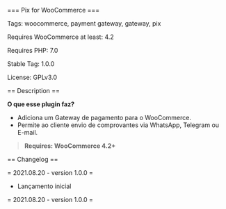=== Pix for WooCommerce ===

Tags: woocommerce, payment gateway, gateway, pix

Requires WooCommerce at least: 4.2

Requires PHP: 7.0

Stable Tag: 1.0.0

License: GPLv3.0


== Description ==

**O que esse plugin faz?**

- Adiciona um Gateway de pagamento para o WooCommerce.
- Permite ao cliente envio de comprovantes via WhatsApp, Telegram ou E-mail.

>  **Requires: WooCommerce 4.2+**


== Changelog ==



= 2021.08.20 - version 1.0.0 =

* Lançamento inicial

= 2021.08.20 - version 1.0.0 =
